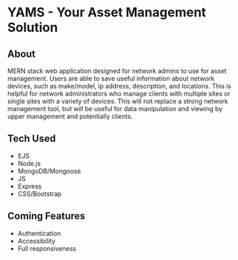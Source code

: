 # YAMS - Your Asset Management Solution

## About

MERN stack web application designed for network admins to use for asset management. Users are able to save useful information about network devices, such as make/model, ip address, description, and locations. This is helpful for network administrators who manage clients with multiple sites or single sites with a variety of devices. This will not replace a strong network management tool, but will be useful for data manipulation and viewing by upper management and potentially clients.

## Tech Used

- EJS
- Node.js
- MongoDB/Mongoose
- JS
- Express
- CSS/Bootstrap

## Coming Features

- Authentication
- Accessibility
- Full responsiveness

